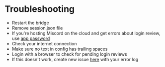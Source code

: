 # Troubleshooting

* Restart the bridge
* Remove session.json file
* If you're hosting Miscord on the cloud and get errors about login review, use [app password](https://www.facebook.com/settings?tab=security&section=per_app_passwords)
* Check your internet connection
* Make sure no text in config has trailing spaces
* Login with a browser to check for pending login reviews
* If this doesn't work, create new issue [here](../issues) with your error log

